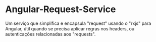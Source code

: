 # Angular-Request-Service
Um serviço que simplifica e encapsula "request" usando o "rxjs" para Angular, útil quando se precisa aplicar regras nos headers, ou autenticações relacionadas aos "requests".
